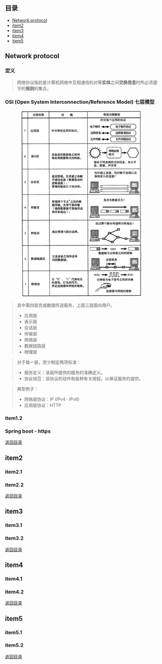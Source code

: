 ## <span id="jump0">目录<span>
  
  * [Network protocol](#jump1)
  * [item2](#jump2)
  * [item3](#jump3)
  * [item4](#jump4)
  * [item5](#jump5)

## <span id="jump1">Network protocol<span>

  ### 定义
  
  > 网络协议指的是计算机网络中互相通信的对等**实体**之间**交换信息**时所必须遵守的**规则**的集合。
  
  ### OSI (Open System Interconnection/Reference Model) 七层模型
  
<p align="center">
  <img src="https://github.com/mylu314/blog/blob/main/images/network_protocol.jpg", width=400>
<p>
  
  > 其中第四层完成数据传送服务，上面三层面向用户。
  > + 应用层
  > + 表示层
  > + 会话层
  > + 传输层
  > + 网络层
  > + 数据链路层
  > + 物理层
  
  > 对于每一层，至少制定两项标准：
  > + 服务定义：该层所提供的服务的准确定义。
  > + 协议规范：该协议的动作和各种有关规程，以保证服务的提供。
  
  > 典型例子：
  > + 网络层协议：IP (IPv4 · IPv6)
  > + 应用层协议：HTTP
  
  ### item1.2
  
  ### Spring boot - https
  
[返回目录](#jump0)


## <span id="jump2">item2<span>
  
  ### item2.1
 
  ### item2.2
  
 
[返回目录](#jump0)

## <span id="jump3">item3<span>
  
  ### item3.1
 
  ### item3.2

[返回目录](#jump0)

## <span id="jump4">item4<span>
  
  ### item4.1
 
  ### item4.2

[返回目录](#jump0)


## <span id="jump5">item5<span>
  
  ### item5.1
 
  ### item5.2
  
[返回目录](#jump0)
